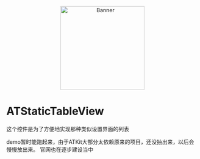 
<p align="center">
<img src="https://cloud.githubusercontent.com/assets/1190261/26751376/63f96538-486a-11e7-81cf-5bc83a945207.png" width="220" height="220" alt="Banner" />
</p>

# ATStaticTableView
这个控件是为了方便地实现那种类似设置界面的列表

demo暂时能跑起来，由于ATKit大部分太依赖原来的项目，还没抽出来，以后会慢慢放出来。
官网也在逐步建设当中

